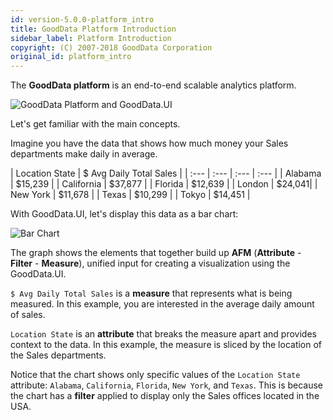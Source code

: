 ```yaml
---
id: version-5.0.0-platform_intro
title: GoodData Platform Introduction
sidebar_label: Platform Introduction
copyright: (C) 2007-2018 GoodData Corporation
original_id: platform_intro
---
```


The **GoodData platform** is an end-to-end scalable analytics platform.

![GoodData Platform and GoodData.UI](assets/gooddata_platform_ui.png "GoodData Platform and GoodData.UI")

Let's get familiar with the main concepts.

Imagine you have the data that shows how much money your Sales departments make daily in average.

| Location State | $ Avg Daily Total Sales |
| :--- | :--- | :--- | :--- |
| Alabama | $15,239 |
| California | $37,877 |
| Florida | $12,639 |
| London | $24,041|
| New York | $11,678 |
| Texas | $10,299 |
| Tokyo | $14,451 |

With GoodData.UI, let's display this data as a bar chart:

![Bar Chart](assets/intro_bar_chart.png "Bar Chart")

The graph shows the elements that together build up **AFM** (**Attribute** - **Filter** - **Measure**), unified input for creating a visualization using the GoodData.UI.

`$ Avg Daily Total Sales` is a **measure** that represents what is being measured. In this example, you are interested in the average daily amount of sales.

`Location State` is an **attribute** that breaks the measure apart and provides context to the data. In this example, the measure is sliced by the location of the Sales departments.

Notice that the chart shows only specific values of the `Location State` attribute: `Alabama`, `California`, `Florida`, `New York`, and `Texas`. This is because the chart has a **filter** applied to display only the Sales offices located in the USA.



<!--
full-fledged analytics platform. This end-to-end solution for business intelligence delivers ETL (Extract Transform Load), data warehousing, and insight modeling in a single, unified platform.

GoodData **users** access analytics through the web-based **GoodData Portal** where they can create insights and build dashboards.

As a **developer**, you can use our comprehensive set of open REST APIs and SDKs to customize GoodData tools and build insights that suit your customers’ specific needs.

## Key concepts

An **insight** is a chart or table of measures designed to surface analytics into the GoodData Portal for stakeholders to review. An insight contains one or more aggregation functions applied to numerical facts or **measures**, optionally segmented by one or more **attributes** and filtered out by **filters**.

* **measure** is aggregation of facts or counts of distinct attribute values, which are represented as numbers in insights. Measures represent what is being measured in a insight; for example, sum of sales or average salary.
* **attribute** is a descriptor used to break measures apart and provide context to insight data. Attributes dictate how measures are calculated and represented.
* **filter** is a set of characteristics applied to a visualization or measure to remove values from computed and displayed values.

Insights represent **visualizations** of your data. A visualization is a view into a specific part of your data defined by **AFM**, **resultSpec** and a configuration object, usually in a form of a table or chart.

* **AFM** (Attribute - Filter - Measure) is unified input for creating a visualization using the GoodData.UI. AFM describes what data you want to execute: what to measure by _measure_, how to slice by _attribute_, and how to filter out by _filter_. For more information, see [AFM](afm.md).
* **resultSpec** is an object that defines the structure of result data. For example, you can define a custom title and format for each measure, or sorting of data. See [resultSpec](result_specification.md).

For more details about the terminology, see [Glossary](glossary.md).

For comprehensive GoodData platform documentation, see [GoodData online Help](https://help.gooddata.com/display/doc/GoodData+Help).

-->